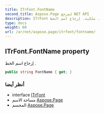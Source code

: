 ```yaml
---
title: ITrFont.FontName
second_title: Aspose.Page لمرجع NET API
description: ITrFont ملكية. إرجاع اسم الخط .
type: docs
weight: 60
url: /ar/net/aspose.page/itrfont/fontname/
---
```

## ITrFont.FontName property

إرجاع اسم الخط .

```csharp
public string FontName { get; }
```

### أنظر أيضا

* interface [ITrFont](../)
* مساحة الاسم [Aspose.Page](../../itrfont/)
* المجسم [Aspose.Page](../../../)


